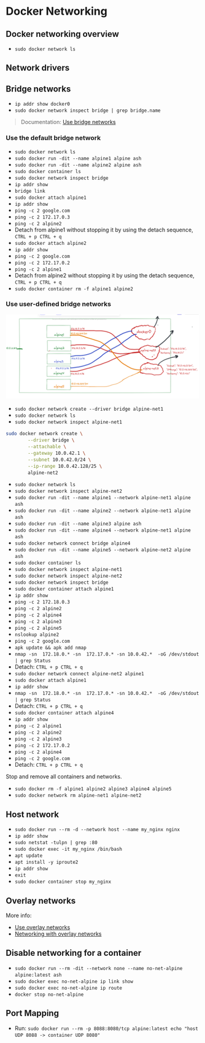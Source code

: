 # Docker Networking

## Docker networking overview
- `sudo docker network ls`

## Network drivers

## Bridge networks
- `ip addr show docker0`
- `sudo docker network inspect bridge | grep bridge.name`

> Documentation: [Use bridge networks](https://docs.docker.com/network/bridge/)

### Use the default bridge network
- `sudo docker network ls`
- `sudo docker run -dit --name alpine1 alpine ash`
- `sudo docker run -dit --name alpine2 alpine ash`
- `sudo docker container ls`
- `sudo docker network inspect bridge` 
- `ip addr show` 
- `bridge link`
- `sudo docker attach alpine1`
- `ip addr show` 
- `ping -c 2 google.com` 
- `ping -c 2 172.17.0.3` 
- `ping -c 2 alpine2` 
- Detach from alpine1 without stopping it by using the detach sequence, `CTRL + p CTRL + q`
- `sudo docker attach alpine2`
- `ip addr show`
- `ping -c 2 google.com`
- `ping -c 2 172.17.0.2`
- `ping -c 2 alpine1`
- Detach from alpine2 without stopping it by using the detach sequence, `CTRL + p CTRL + q`
- `sudo docker container rm -f alpine1 alpine2`

### Use user-defined bridge networks

![Docker networks](./images/networks-docker.png)

- `sudo docker network create --driver bridge alpine-net1`
- `sudo docker network ls`
- `sudo docker network inspect alpine-net1` 

```bash
sudo docker network create \
        --driver bridge \
        --attachable \
        --gateway 10.0.42.1 \
        --subnet 10.0.42.0/24 \
        --ip-range 10.0.42.128/25 \
        alpine-net2
```
- `sudo docker network ls`
- `sudo docker network inspect alpine-net2`
- `sudo docker run -dit --name alpine1 --network alpine-net1 alpine ash`
- `sudo docker run -dit --name alpine2 --network alpine-net1 alpine ash`
- `sudo docker run -dit --name alpine3 alpine ash`
- `sudo docker run -dit --name alpine4 --network alpine-net1 alpine ash`
- `sudo docker network connect bridge alpine4`
- `sudo docker run -dit --name alpine5 --network alpine-net2 alpine ash`
- `sudo docker container ls`
- `sudo docker network inspect alpine-net1`
- `sudo docker network inspect alpine-net2`
- `sudo docker network inspect bridge`
- `sudo docker container attach alpine1`
- `ip addr show`
- `ping -c 2 172.18.0.3`
- `ping -c 2 alpine2`
- `ping -c 2 alpine4`
- `ping -c 2 alpine3` 
- `ping -c 2 alpine5`
- `nslookup alpine2`
- `ping -c 2 google.com`
- `apk update && apk add nmap`
- `nmap -sn  172.18.0.* -sn  172.17.0.* -sn 10.0.42.*  -oG /dev/stdout | grep Status`
- Detach: `CTRL + p CTRL + q`
- `sudo docker network connect alpine-net2 alpine1`
- `sudo docker attach alpine1`
- `ip addr show`
- `nmap -sn  172.18.0.* -sn  172.17.0.* -sn 10.0.42.*  -oG /dev/stdout | grep Status`
- Detach: `CTRL + p CTRL + q`
- `sudo docker container attach alpine4`
- `ip addr show`
- `ping -c 2 alpine1`
- `ping -c 2 alpine2`
- `ping -c 2 alpine3`
- `ping -c 2 172.17.0.2`
- `ping -c 2 alpine4`
- `ping -c 2 google.com`
- Detach: `CTRL + p CTRL + q`

Stop and remove all containers and networks.
- `sudo docker rm -f alpine1 alpine2 alpine3 alpine4 alpine5`
- `sudo docker network rm alpine-net1 alpine-net2` 

## Host network
- `sudo docker run --rm -d --network host --name my_nginx nginx`
- `ip addr show`
- `sudo netstat -tulpn | grep :80`
- `sudo docker exec -it my_nginx /bin/bash`
- `apt update`
- `apt install -y iproute2`
- `ip addr show`
- `exit`
- `sudo docker container stop my_nginx`

## Overlay networks

More info:
- [Use overlay networks](https://docs.docker.com/network/overlay/)
- [Networking with overlay networks](https://docs.docker.com/network/network-tutorial-overlay/)


## Disable networking for a container 
- `sudo docker run --rm -dit --network none --name no-net-alpine alpine:latest ash`
- `sudo docker exec no-net-alpine ip link show` 
- `sudo docker exec no-net-alpine ip route`
- `docker stop no-net-alpine`

## Port Mapping
- Run: `sudo docker run --rm -p 8088:8080/tcp alpine:latest echo "host UDP 8088 -> container UDP 8080"`
